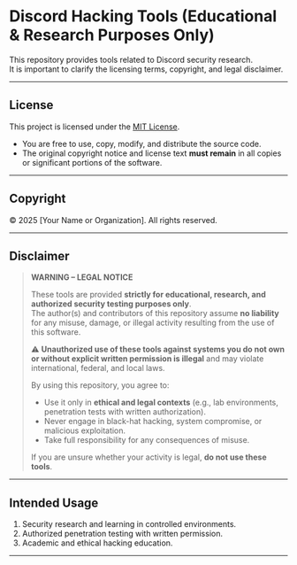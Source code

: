 # Discord Hacking Tools (Educational & Research Purposes Only)

This repository provides tools related to Discord security research.  
It is important to clarify the licensing terms, copyright, and legal disclaimer.

---

## License

This project is licensed under the [MIT License](https://opensource.org/licenses/MIT).

- You are free to use, copy, modify, and distribute the source code.  
- The original copyright notice and license text **must remain** in all copies or significant portions of the software.

---

## Copyright

© 2025 [Your Name or Organization]. All rights reserved.

---

## Disclaimer

> **WARNING – LEGAL NOTICE**
>
> These tools are provided **strictly for educational, research, and authorized security testing purposes only**.  
> The author(s) and contributors of this repository assume **no liability** for any misuse, damage, or illegal activity resulting from the use of this software.  
>
> ⚠️ **Unauthorized use of these tools against systems you do not own or without explicit written permission is illegal** and may violate international, federal, and local laws.  
>
> By using this repository, you agree to:
> - Use it only in **ethical and legal contexts** (e.g., lab environments, penetration tests with written authorization).  
> - Never engage in black-hat hacking, system compromise, or malicious exploitation.  
> - Take full responsibility for any consequences of misuse.  
>
> If you are unsure whether your activity is legal, **do not use these tools**.

---

## Intended Usage

1. Security research and learning in controlled environments.  
2. Authorized penetration testing with written permission.  
3. Academic and ethical hacking education.  

---
